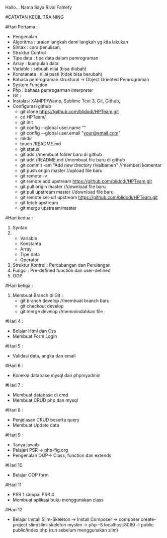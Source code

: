 Hallo...
Nama Saya Rival Fahlefy


#CATATAN KECIL TRAINING

#Hari Pertama :
- Pengenalan
- Algoritma : uraian langkah demi langkah yg kita lakukan
- Sintax : cara penulisan,
- Struktur Control
- Tipe data : tipe data dalam pemrograman
- Array : kumpulan data
- Variable : sebuah nilai (bisa diubah)
- Konstanata : nilai pasti (tidak bisa berubah)
- Bahasa pemrograman struktural -> Object Oriented Pemrograman
- System Function
- Php : bahasa pemrogarman interpreter
- Git : 
- Instalasi XAMPP/Wamp, Sublime Text 3, Git, Github, 
- Configurasi github 
	- git clone https://github.com/blidodi/HPTeam.git
	- cd HPTeam/
	- git init
	- git config --global user.name "<username>"	
	- git config --global user.email "<your@email.com>"
	- mkdir <username>
	- touch <username>/README.md
	- git status 
	- git add <username> //membuat folder baru di github
	- git add <username>/README.md //membuat file baru di github
	- git commit -am "Add new drectory rivalbamen" //memberi komentar
	- git push origin master //upload file baru
	- git remote -v	
	- git remote add upstream https://github.com/blidodi/HPTeam.git
	- git pull origin master //download file baru
	- git pull upstream master //download file baru
	- git remote set-url upstream https://github.com/blidodi/HPTeam.git
	- git fetch upstream 
	- git merge upstream/master

#Hari kedua :
1. Syntax
2. - Variable
   - Konstanta
   - Array
   - Tipe data
   - Operator
3. Struktur Kontrol : Percabangan dan Perulangan
4. Fungsi : Pre-defined function dan user-defined
5. OOP	

#Hari ketiga :
1. Membuat Branch di Git :
   - git branch develop //membuat branch baru
   - git checkout develop 
   - git merge develop //memmindahkan file

#Hari 4 :
- Belajar Html dan Css
- Membuat Form Login

#Hari 5 :
- Validasi data, angka dan email

#Hari 6 :
- Koneksi database mysql dan phpmyadmin

#Hari 7 :
- Membuat database di cmd
- Membuat CRUD php dan mysql

#Hari 8 :
- Penjelasan CRUD beserta query
- Membuat Update data

#Hari 9 :
- Tanya jawab
- Pelajari PSR -> php-fig.org 
- Pengenalan OOP-> Class, function dan extends

#Hari 10
- Belajar OOP form

#Hari 11 
- PSR 1 sampai PSR 4
- Membuat aplikasi buku menggunakan class

#Hari 12
- Belajar Install Slim-Skeleton
	-> Install Composer
	-> composer create-project slim/slim-skeleton myslim
	-> php -S localhost:8080 -t public public/index.php (run sebelum menggunakan slim)
